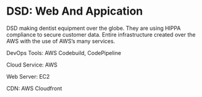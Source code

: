 # DSD: Web And Appication
DSD making dentist equipment over the globe. They are using HIPPA compliance to secure customer data. Entire infrastructure created over the AWS with the use of AWS’s many services.

DevOps Tools: AWS Codebuild, CodePipeline

Cloud Service: AWS

Web Server: EC2

CDN: AWS Cloudfront
